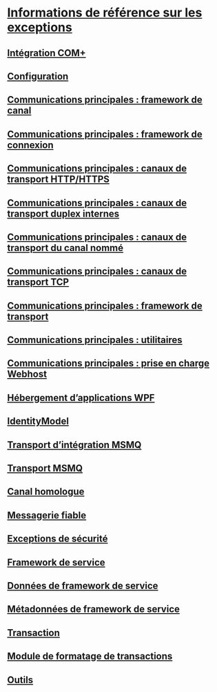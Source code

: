 # [Informations de référence sur les exceptions](index.md)
## [Intégration COM+](com-integration.md)
## [Configuration](configuration.md)
## [Communications principales : framework de canal](core-communications-channel-framework.md)
## [Communications principales : framework de connexion](core-communications-connection-framework.md)
## [Communications principales : canaux de transport HTTP/HTTPS](core-communications-http-https-transport-channels.md)
## [Communications principales : canaux de transport duplex internes](core-communications-internal-duplex-transport-channels.md)
## [Communications principales : canaux de transport du canal nommé](core-communications-named-pipe-transport-channels.md)
## [Communications principales : canaux de transport TCP](core-communications-tcp-transport-channels.md)
## [Communications principales : framework de transport](core-communications-transport-framework.md)
## [Communications principales : utilitaires](core-communications-utilities.md)
## [Communications principales : prise en charge Webhost](core-communications-webhost-support.md)
## [Hébergement d’applications WPF](hosting-exceptions.md)
## [IdentityModel](identitymodel-exceptions.md)
## [Transport d’intégration MSMQ](msmq-integration-transport.md)
## [Transport MSMQ](msmq-transport.md)
## [Canal homologue](peer-channel.md)
## [Messagerie fiable](reliable-messaging.md)
## [Exceptions de sécurité](security-exceptions.md)
## [Framework de service](service-framework.md)
## [Données de framework de service](service-framework-data.md)
## [Métadonnées de framework de service](service-framework-metadata.md)
## [Transaction](transaction-exceptions.md)
## [Module de formatage de transactions](transaction-formatter.md)
## [Outils](tools.md)
